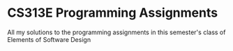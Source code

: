 # CS313E Programming Assignments

All my solutions to the programming assignments in this semester's class of Elements of Software Design
